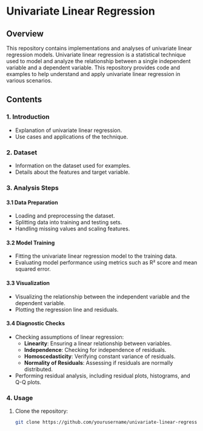 # Univariate Linear Regression

## Overview

This repository contains implementations and analyses of univariate linear regression models. Univariate linear regression is a statistical technique used to model and analyze the relationship between a single independent variable and a dependent variable. This repository provides code and examples to help understand and apply univariate linear regression in various scenarios.

## Contents

### 1. Introduction

- Explanation of univariate linear regression.
- Use cases and applications of the technique.

### 2. Dataset

- Information on the dataset used for examples.
- Details about the features and target variable.

### 3. Analysis Steps

#### 3.1 Data Preparation

- Loading and preprocessing the dataset.
- Splitting data into training and testing sets.
- Handling missing values and scaling features.

#### 3.2 Model Training

- Fitting the univariate linear regression model to the training data.
- Evaluating model performance using metrics such as R² score and mean squared error.

#### 3.3 Visualization

- Visualizing the relationship between the independent variable and the dependent variable.
- Plotting the regression line and residuals.

#### 3.4 Diagnostic Checks

- Checking assumptions of linear regression:
  - **Linearity**: Ensuring a linear relationship between variables.
  - **Independence**: Checking for independence of residuals.
  - **Homoscedasticity**: Verifying constant variance of residuals.
  - **Normality of Residuals**: Assessing if residuals are normally distributed.
- Performing residual analysis, including residual plots, histograms, and Q-Q plots.

### 4. Usage

1. Clone the repository:

   ```bash
   git clone https://github.com/yourusername/univariate-linear-regression.git
